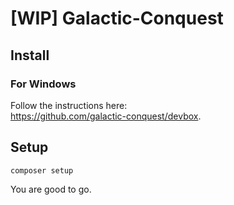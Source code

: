 # [WIP] Galactic-Conquest

## Install

### For Windows
Follow the instructions here:\
https://github.com/galactic-conquest/devbox.

## Setup

```
composer setup
```

You are good to go.